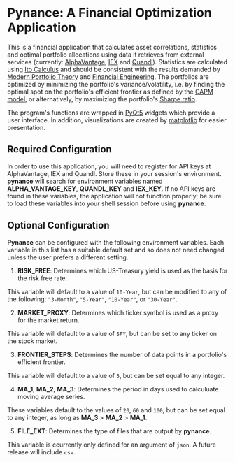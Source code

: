 # Pynance: A Financial Optimization Application

This is a financial application that calculates asset correlations, statistics and optimal portfolio allocations using data it retrieves from external services (currently: [AlphaVantage](https://www.alphavantage.co), [IEX](https://iexcloud.io/) and [Quandl](https://www.quandl.com/)). Statistics are calculated using [Ito Calculus](https://en.wikipedia.org/wiki/It%C3%B4_calculus) and should be consistent with the results demanded by [Modern Portfolio Theory](https://en.wikipedia.org/wiki/Modern_portfolio_theory) and [Financial Engineering](https://en.wikipedia.org/wiki/Black%E2%80%93Scholes_equation). The portfolios are optimized by minimizing the portfolio's variance/volatility, i.e. by finding the optimal spot on the portfolio's efficient frontier as defined by the [CAPM model](https://en.wikipedia.org/wiki/Capital_asset_pricing_model), or alternatively, by maximizing the portfolio's [Sharpe ratio](https://en.wikipedia.org/wiki/Sharpe_ratio).

The program's functions are wrapped in [PyQt5](https://doc.qt.io/qtforpython/index.html) widgets which provide a user interface. In addition, visualizations are created by [matplotlib](https://matplotlib.org/3.3.3/contents.html) for easier presentation.

## Required Configuration

In order to use this application, you will need to register for API keys at AlphaVantage, IEX and Quandl. Store these in your session's environment. <b>pynance</b> will search for environment variables named <b>ALPHA_VANTAGE_KEY</b>, <b>QUANDL_KEY</b> and <b>IEX_KEY</b>. If no API keys are found in these variables, the application will not function properly; be sure to load these variables into your shell session before using <b>pynance</b>. 

## Optional Configuration 

<b>Pynance</b> can be configured with the following environment variables. Each variable in this list has a suitable default set and so does not need changed unless the user prefers a different setting.

1. <b>RISK_FREE</b>: Determines which US-Treasury yield is used as the basis for the risk free rate. 

This variable will default to a value of `10-Year`, but can be modified to any of the following: `"3-Month"`, `"5-Year"`, `"10-Year"`, or `"30-Year"`.

2. <b>MARKET_PROXY</b>: Determines which ticker symbol is used as a proxy for the market return.

This variable will default to a value of `SPY`, but can be set to any ticker on the stock market.

3. <b>FRONTIER_STEPS</b>: Determines the number of data points in a portfolio's efficient frontier.

This variable will default to a value of `5`, but can be set equal to any integer.

4. <b>MA_1</b>, <b>MA_2</b>, <b>MA_3</b>: Determines the period in days used to calculuate moving average series.

These variables default to the values of `20`, `60` and `100`, but can be set equal to any integer, as long as <b>MA_3</b> > <b>MA_2</b> > <b>MA_1</b>.

5. <b>FILE_EXT</b>: Determines the type of files that are output by <b>pynance</b>. 

This variable is ccurrently only defined for an argument of `json`. A future release will include `csv`. 